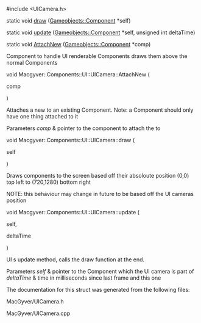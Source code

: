 <div id="struct_macgyver_1_1_components_1_1_u_i_1_1_u_i_camera">

</div>

<span id="struct_macgyver_1_1_components_1_1_u_i_1_1_u_i_camera"
label="struct_macgyver_1_1_components_1_1_u_i_1_1_u_i_camera"></span>

\#include $<$UICamera.h$>$

<div class="DoxyCompactItemize">

static void
[draw](#struct_macgyver_1_1_components_1_1_u_i_1_1_u_i_camera_a95293937b8a279d31cf0c03f19ea4162)
([Gameobjects::Component](#class_macgyver_1_1_gameobjects_1_1_component)
$\ast$self)

static void
[update](#struct_macgyver_1_1_components_1_1_u_i_1_1_u_i_camera_aff800f4a93d84a4d08261d9600509027)
([Gameobjects::Component](#class_macgyver_1_1_gameobjects_1_1_component)
$\ast$self, unsigned int deltaTime)

static void
[AttachNew](#struct_macgyver_1_1_components_1_1_u_i_1_1_u_i_camera_ac65d153314bdd11b330f11d1b902d810)
([Gameobjects::Component](#class_macgyver_1_1_gameobjects_1_1_component)
$\ast$comp)

</div>

Component to handle UI renderable Components draws them above the normal
Components

<span id="struct_macgyver_1_1_components_1_1_u_i_1_1_u_i_camera_ac65d153314bdd11b330f11d1b902d810"
label="struct_macgyver_1_1_components_1_1_u_i_1_1_u_i_camera_ac65d153314bdd11b330f11d1b902d810"></span>

void Macgyver::Components::UI::UICamera::AttachNew (

<div class="DoxyParamCaption">

comp

</div>

)

Attaches a new to an existing Component. Note: a Component should only
have one thing attached to it

<div class="DoxyParams">

Parameters *comp* & pointer to the component to attach the to  

</div>

<span id="struct_macgyver_1_1_components_1_1_u_i_1_1_u_i_camera_a95293937b8a279d31cf0c03f19ea4162"
label="struct_macgyver_1_1_components_1_1_u_i_1_1_u_i_camera_a95293937b8a279d31cf0c03f19ea4162"></span>

void Macgyver::Components::UI::UICamera::draw (

<div class="DoxyParamCaption">

self

</div>

)

Draws components to the screen based off their absoloute position (0,0)
top left to (720,1280) bottom right

NOTE: this behaviour may change in future to be based off the UI cameras
position
<span id="struct_macgyver_1_1_components_1_1_u_i_1_1_u_i_camera_aff800f4a93d84a4d08261d9600509027"
label="struct_macgyver_1_1_components_1_1_u_i_1_1_u_i_camera_aff800f4a93d84a4d08261d9600509027"></span>

void Macgyver::Components::UI::UICamera::update (

<div class="DoxyParamCaption">

self,

deltaTime

</div>

)

UI s update method, calls the draw function at the end.

<div class="DoxyParams">

Parameters *self* & pointer to the Component which the UI camera is part
of  
*deltaTime* & time in milliseconds since last frame and this one  

</div>

The documentation for this struct was generated from the following
files:

<div class="DoxyCompactItemize">

MacGyver/UICamera.h

MacGyver/UICamera.cpp

</div>
